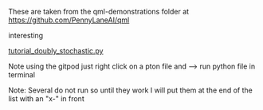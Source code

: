 These are taken from the qml-demonstrations folder at https://github.com/PennyLaneAI/qml 


interesting 

[tutorial_doubly_stochastic.py](tutorial_doubly_stochastic.py)



Note using the gitpod just right click on a pton file and --> run python file in terminal




Note: Several do not run so until they work I will put them at the end of the list with an "x-" in front
